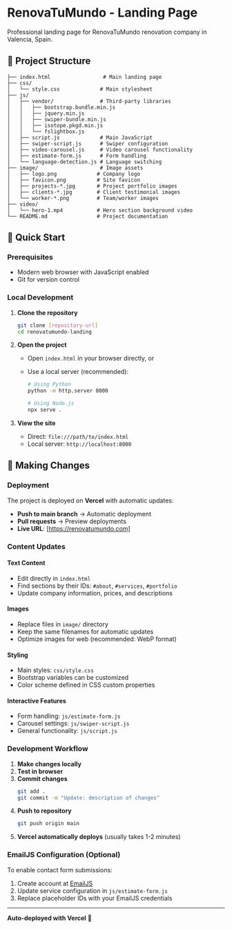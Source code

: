 # RenovaTuMundo - Landing Page

Professional landing page for RenovaTuMundo renovation company in Valencia, Spain.

## 📁 Project Structure

```
├── index.html                 # Main landing page
├── css/
│   └── style.css             # Main stylesheet
├── js/
│   ├── vendor/               # Third-party libraries
│   │   ├── bootstrap.bundle.min.js
│   │   ├── jquery.min.js
│   │   ├── swiper-bundle.min.js
│   │   ├── isotope.pkgd.min.js
│   │   └── fslightbox.js
│   ├── script.js             # Main JavaScript
│   ├── swiper-script.js      # Swiper configuration
│   ├── video-carousel.js     # Video carousel functionality
│   ├── estimate-form.js      # Form handling
│   └── language-detection.js # Language switching
├── image/                    # Image assets
│   ├── logo.png             # Company logo
│   ├── favicon.png          # Site favicon
│   ├── projects-*.jpg       # Project portfolio images
│   ├── clients-*.jpg        # Client testimonial images
│   └── worker-*.png         # Team/worker images
├── video/
│   └── hero-1.mp4           # Hero section background video
└── README.md                # Project documentation
```

## 🚀 Quick Start

### Prerequisites

- Modern web browser with JavaScript enabled
- Git for version control

### Local Development

1. **Clone the repository**

   ```bash
   git clone [repository-url]
   cd renovatumundo-landing
   ```

2. **Open the project**

   - Open `index.html` in your browser directly, or
   - Use a local server (recommended):

     ```bash
     # Using Python
     python -m http.server 8000

     # Using Node.js
     npx serve .
     ```

3. **View the site**
   - Direct: `file:///path/to/index.html`
   - Local server: `http://localhost:8000`

## 🔧 Making Changes

### Deployment

The project is deployed on **Vercel** with automatic updates:

- **Push to main branch** → Automatic deployment
- **Pull requests** → Preview deployments
- **Live URL**: [https://renovatumundo.com]

### Content Updates

#### Text Content

- Edit directly in `index.html`
- Find sections by their IDs: `#about`, `#services`, `#portfolio`
- Update company information, prices, and descriptions

#### Images

- Replace files in `image/` directory
- Keep the same filenames for automatic updates
- Optimize images for web (recommended: WebP format)

#### Styling

- Main styles: `css/style.css`
- Bootstrap variables can be customized
- Color scheme defined in CSS custom properties

#### Interactive Features

- Form handling: `js/estimate-form.js`
- Carousel settings: `js/swiper-script.js`
- General functionality: `js/script.js`

### Development Workflow

1. **Make changes locally**
2. **Test in browser**
3. **Commit changes**
   ```bash
   git add .
   git commit -m "Update: description of changes"
   ```
4. **Push to repository**
   ```bash
   git push origin main
   ```
5. **Vercel automatically deploys** (usually takes 1-2 minutes)

### EmailJS Configuration (Optional)

To enable contact form submissions:

1. Create account at [EmailJS](https://www.emailjs.com/)
2. Update service configuration in `js/estimate-form.js`
3. Replace placeholder IDs with your EmailJS credentials

---

**Auto-deployed with Vercel** 🚀
